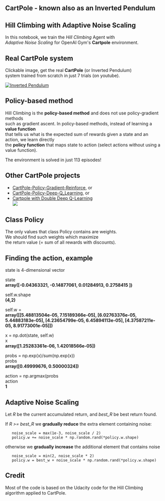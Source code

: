 
## CartPole - known also as an Inverted Pendulum

## Hill Climbing with Adaptive Noise Scaling

In this notebook, we train the _Hill Climbing_ Agent with     
_Adaptive Noise Scaling_ for OpenAI Gym's **Cartpole** environment.

## Real CartPole system 
Clickable image, get the real **CartPole** (or Inverted Pendulum)    
system trained from scratch in just 7 trials (on youtube).   
       
[![Inverted Pendulum](Inverted_pendulum.png)](https://www.youtube.com/watch?time_continue=14&v=XiigTGKZfks)

## Policy-based method

Hill Climbing is the **policy-based method** and does not use policy-gradient methods          
such as gradient ascent. In policy-based methods, instead of learning a **value function**    
that tells us what is the expected sum of rewards given a state and an action, we learn directly    
the **policy function** that maps state to action (select actions without using a value function).     

The environment is solved in just 113 episodes!     

## Other CartPole projects

* [CartPole-Policy-Gradient-Reinforce](https://github.com/Rafael1s/Deep-Reinforcement-Learning-Udacity/tree/master/CartPole-Policy-Gradient-Reinforce), or  
* [CartPole-Policy-Deep-Q_Learning](https://github.com/Rafael1s/Deep-Reinforcement-Learning-Udacity/tree/master/Cartpole-Deep-Q-Learning), or  
* [Cartpole with Double Deep Q-Learning](https://github.com/Rafael1s/Deep-Reinforcement-Learning-Udacity/tree/master/Cartpole-Double-Deep-Q-Learning)      
![](images/gif_cartpole.gif)

## Class Policy

The only values that class Policy contains are weights.   
We should find such weights which maximize    
the return value (= sum of all rewards with discounts).   

## Finding the action, example

state is 4-dimensional vector

state    
**array([-0.04363321, -0.14877061,  0.01284913,  0.2758415 ])**

self.w.shape    
**(4,2)**

self.w =    
**array([[5.48813504e-05, 7.15189366e-05],
       [6.02763376e-05, 5.44883183e-05],
       [4.23654799e-05, 6.45894113e-05],
       [4.37587211e-05, 8.91773001e-05]])**
       
x = np.dot(state, self.w)   
x    
**array([1.25283361e-06, 1.42018566e-05])**

probs = np.exp(x)/sum(np.exp(x))   
probs   
**array([0.49999676, 0.50000324])**

action = np.argmax(probs   
action   
**1**   

## Adaptive Noise Scaling

Let _R_ be the current accumulated return, and _best_R_ be best return found.
    
If _R >= best_R_ we **gradually reduce** the extra element containing noise:
    
       noise_scale = max(1e-3, noise_scale / 2)
       policy.w += noise_scale * np.random.rand(*policy.w.shape)
    
otherwise we **gradually increase** the additional element that contains noise 

       noise_scale = min(2, noise_scale * 2)
       policy.w = best_w + noise_scale * np.random.rand(*policy.w.shape)
         

## Credit 

Most of the code is based on the Udacity code for the Hill Climbing algorithm applied to CartPole.







